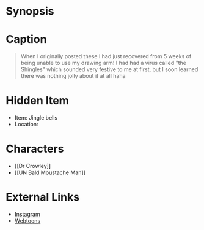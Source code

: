 # Synopsis


# Caption
> When I originally posted these I had just recovered from 5 weeks of being unable to use my drawing arm! I had had a virus called "the Shingles" which sounded very festive to me at first, but I soon learned there was nothing jolly about it at all haha

# Hidden Item
* Item: Jingle bells
* Location: <spoiler></spoiler>

# Characters
* [[Dr Crowley]]
* [[UN Bald Moustache Man]]

# External Links
* [Instagram](https://www.instagram.com/p/CJEzBFZj38p/?igshid=YmMyMTA2M2Y=)
* [Webtoons](https://www.webtoons.com/en/challenge/twistwood-tales/62-shingles/viewer?title_no=344740&episode_no=67)